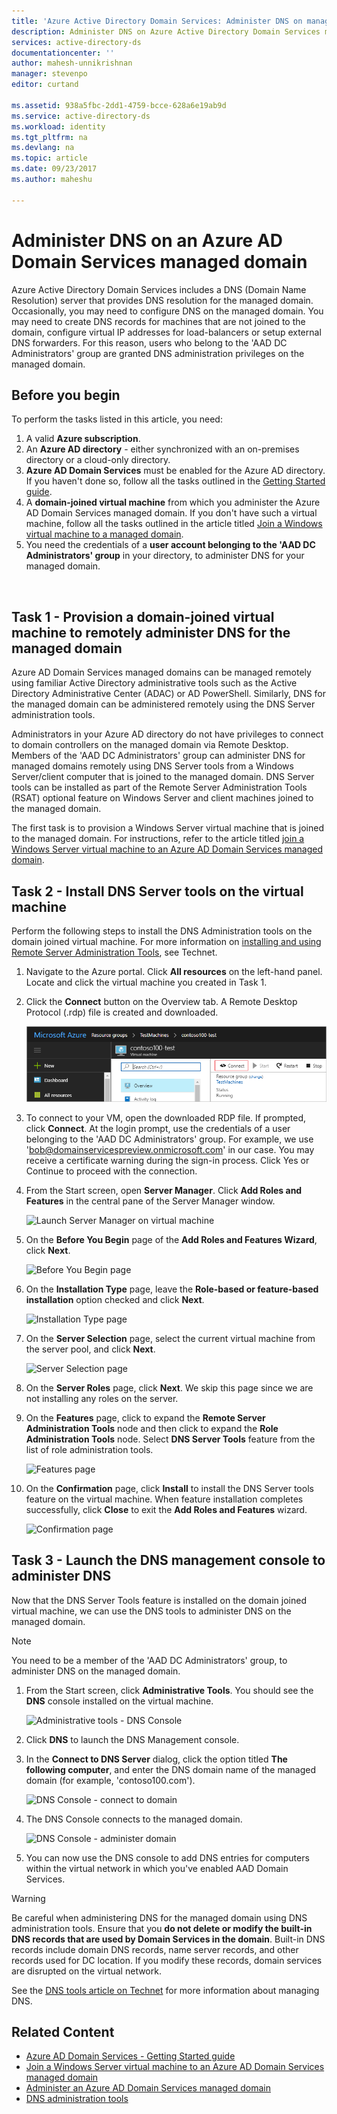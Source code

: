 ```yaml
---
title: 'Azure Active Directory Domain Services: Administer DNS on managed domains | Microsoft Docs'
description: Administer DNS on Azure Active Directory Domain Services managed domains
services: active-directory-ds
documentationcenter: ''
author: mahesh-unnikrishnan
manager: stevenpo
editor: curtand

ms.assetid: 938a5fbc-2dd1-4759-bcce-628a6e19ab9d
ms.service: active-directory-ds
ms.workload: identity
ms.tgt_pltfrm: na
ms.devlang: na
ms.topic: article
ms.date: 09/23/2017
ms.author: maheshu

---
```

# Administer DNS on an Azure AD Domain Services managed domain
Azure Active Directory Domain Services includes a DNS (Domain Name Resolution) server that provides DNS resolution for the managed domain. Occasionally, you may need to configure DNS on the managed domain. You may need to create DNS records for machines that are not joined to the domain, configure virtual IP addresses for load-balancers or setup external DNS forwarders. For this reason, users who belong to the 'AAD DC Administrators' group are granted DNS administration privileges on the managed domain.

## Before you begin
To perform the tasks listed in this article, you need:

1. A valid **Azure subscription**.
2. An **Azure AD directory** - either synchronized with an on-premises directory or a cloud-only directory.
3. **Azure AD Domain Services** must be enabled for the Azure AD directory. If you haven't done so, follow all the tasks outlined in the [Getting Started guide](active-directory-ds-getting-started.md).
4. A **domain-joined virtual machine** from which you administer the Azure AD Domain Services managed domain. If you don't have such a virtual machine, follow all the tasks outlined in the article titled [Join a Windows virtual machine to a managed domain](active-directory-ds-admin-guide-join-windows-vm.md).
5. You need the credentials of a **user account belonging to the 'AAD DC Administrators' group** in your directory, to administer DNS for your managed domain.

<br>

## Task 1 - Provision a domain-joined virtual machine to remotely administer DNS for the managed domain
Azure AD Domain Services managed domains can be managed remotely using familiar Active Directory administrative tools such as the Active Directory Administrative Center (ADAC) or AD PowerShell. Similarly, DNS for the managed domain can be administered remotely using the DNS Server administration tools.

Administrators in your Azure AD directory do not have privileges to connect to domain controllers on the managed domain via Remote Desktop. Members of the 'AAD DC Administrators' group can administer DNS for managed domains remotely using DNS Server tools from a Windows Server/client computer that is joined to the managed domain. DNS Server tools can be installed as part of the Remote Server Administration Tools (RSAT) optional feature on Windows Server and client machines joined to the managed domain.

The first task is to provision a Windows Server virtual machine that is joined to the managed domain. For instructions, refer to the article titled [join a Windows Server virtual machine to an Azure AD Domain Services managed domain](active-directory-ds-admin-guide-join-windows-vm.md).

## Task 2 - Install DNS Server tools on the virtual machine
Perform the following steps to install the DNS Administration tools on the domain joined virtual machine. For more information on [installing and using Remote Server Administration Tools](https://technet.microsoft.com/library/hh831501.aspx), see Technet.

1. Navigate to the Azure portal. Click **All resources** on the left-hand panel. Locate and click the virtual machine you created in Task 1.
2. Click the **Connect** button on the Overview tab. A Remote Desktop Protocol (.rdp) file is created and downloaded.

    ![Connect to Windows virtual machine](./media/active-directory-domain-services-admin-guide/connect-windows-vm.png)
3. To connect to your VM, open the downloaded RDP file. If prompted, click **Connect**. At the login prompt, use the credentials of a user belonging to the 'AAD DC Administrators' group. For example, we use 'bob@domainservicespreview.onmicrosoft.com' in our case. You may receive a certificate warning during the sign-in process. Click Yes or Continue to proceed with the connection.

4. From the Start screen, open **Server Manager**. Click **Add Roles and Features** in the central pane of the Server Manager window.

    ![Launch Server Manager on virtual machine](./media/active-directory-domain-services-admin-guide/install-rsat-server-manager.png)
5. On the **Before You Begin** page of the **Add Roles and Features Wizard**, click **Next**.

    ![Before You Begin page](./media/active-directory-domain-services-admin-guide/install-rsat-server-manager-add-roles-begin.png)
6. On the **Installation Type** page, leave the **Role-based or feature-based installation** option checked and click **Next**.

    ![Installation Type page](./media/active-directory-domain-services-admin-guide/install-rsat-server-manager-add-roles-type.png)
7. On the **Server Selection** page, select the current virtual machine from the server pool, and click **Next**.

    ![Server Selection page](./media/active-directory-domain-services-admin-guide/install-rsat-server-manager-add-roles-server.png)
8. On the **Server Roles** page, click **Next**. We skip this page since we are not installing any roles on the server.
9. On the **Features** page, click to expand the **Remote Server Administration Tools** node and then click to expand the **Role Administration Tools** node. Select **DNS Server Tools** feature from the list of role administration tools.

    ![Features page](./media/active-directory-domain-services-admin-guide/install-rsat-server-manager-add-roles-dns-tools.png)
10. On the **Confirmation** page, click **Install** to install the DNS Server tools feature on the virtual machine. When feature installation completes successfully, click **Close** to exit the **Add Roles and Features** wizard.

    ![Confirmation page](./media/active-directory-domain-services-admin-guide/install-rsat-server-manager-add-roles-dns-confirmation.png)

## Task 3 - Launch the DNS management console to administer DNS
Now that the DNS Server Tools feature is installed on the domain joined virtual machine, we can use the DNS tools to administer DNS on the managed domain.

> [!NOTE]
> You need to be a member of the 'AAD DC Administrators' group, to administer DNS on the managed domain.
>
>

1. From the Start screen, click **Administrative Tools**. You should see the **DNS** console installed on the virtual machine.

    ![Administrative tools - DNS Console](./media/active-directory-domain-services-admin-guide/install-rsat-dns-tools-installed.png)
2. Click **DNS** to launch the DNS Management console.
3. In the **Connect to DNS Server** dialog, click the option titled **The following computer**, and enter the DNS domain name of the managed domain (for example, 'contoso100.com').

    ![DNS Console - connect to domain](./media/active-directory-domain-services-admin-guide/dns-console-connect-to-domain.png)
4. The DNS Console connects to the managed domain.

    ![DNS Console - administer domain](./media/active-directory-domain-services-admin-guide/dns-console-managed-domain.png)
5. You can now use the DNS console to add DNS entries for computers within the virtual network in which you've enabled AAD Domain Services.

> [!WARNING]
> Be careful when administering DNS for the managed domain using DNS administration tools. Ensure that you **do not delete or modify the built-in DNS records that are used by Domain Services in the domain**. Built-in DNS records include domain DNS records, name server records, and other records used for DC location. If you modify these records, domain services are disrupted on the virtual network.
>
>

See the [DNS tools article on Technet](https://technet.microsoft.com/library/cc753579.aspx) for more information about managing DNS.

## Related Content
* [Azure AD Domain Services - Getting Started guide](active-directory-ds-getting-started.md)
* [Join a Windows Server virtual machine to an Azure AD Domain Services managed domain](active-directory-ds-admin-guide-join-windows-vm.md)
* [Administer an Azure AD Domain Services managed domain](active-directory-ds-admin-guide-administer-domain.md)
* [DNS administration tools](https://technet.microsoft.com/library/cc753579.aspx)
